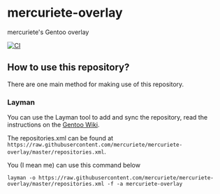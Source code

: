 # mercuriete-overlay

mercuriete's Gentoo overlay

[![CI](https://github.com/mercuriete/mercuriete-overlay/workflows/CI/badge.svg)](https://github.com/mercuriete/mercuriete-overlay/actions?query=branch%3A%22master%22)

## How to use this repository?

There are one main method for making use of this repository.

### Layman

You can use the Layman tool to add and sync the repository, read the instructions on the [Gentoo Wiki](https://wiki.gentoo.org/wiki/Layman#Adding_custom_repositories).

The repositories.xml can be found at `https://raw.githubusercontent.com/mercuriete/mercuriete-overlay/master/repositories.xml`.

You (I mean me) can use this command below

```
layman -o https://raw.githubusercontent.com/mercuriete/mercuriete-overlay/master/repositories.xml -f -a mercuriete-overlay
```
